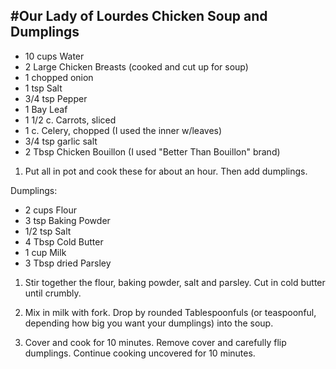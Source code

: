#Our Lady of Lourdes Chicken Soup and Dumplings
------------------------------------------------------------

* 10 cups Water
* 2 Large Chicken Breasts (cooked and cut up for soup)
* 1 chopped onion
* 1 tsp Salt
* 3/4 tsp Pepper
* 1 Bay Leaf
* 1 1/2 c. Carrots, sliced
* 1 c. Celery, chopped (I used the inner w/leaves)
* 3/4 tsp garlic salt
* 2 Tbsp Chicken Bouillon (I used "Better Than Bouillon" brand)

1. Put all in pot and cook these for about an hour. Then add dumplings.

Dumplings:
* 2 cups Flour
* 3 tsp Baking Powder
* 1/2 tsp Salt
* 4 Tbsp Cold Butter
* 1 cup Milk
* 3 Tbsp dried Parsley

1. Stir together the flour, baking powder, salt and parsley. Cut in cold butter until crumbly.

2. Mix in milk with fork. Drop by rounded Tablespoonfuls (or teaspoonful, depending how big you want your dumplings) into the soup. 

3. Cover and cook for 10 minutes. Remove cover and carefully flip dumplings. Continue cooking uncovered for 10 minutes.
